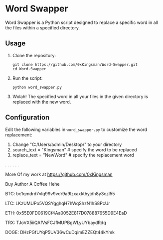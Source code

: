 # Word Swapper

Word Swapper is a Python script designed to replace a specific word in all the files within a specified directory.

## Usage

1. Clone the repository:

    ```
    git clone https://github.com/0xKingsman/Word-Swapper.git
    cd Word-Swapper
    ```

2. Run the script:

    ```
    python word_swapper.py
    ```

3. Wolah! The specified word in all your files in the given directory is replaced with the new word. 

## Configuration

Edit the following variables in `word_swapper.py` to customize the word replacement:

1. Change "C:/Users/admin/Desktop/" to your directory
2. search_text = "Kingsman"    # specify the word to be replaced
3. replace_text = "NewWord"    # specify the replacement word

.
.
.
.
.
.

More Of my work at https://github.com/0xKingsman

Buy Author A Coffee Hehe

BTC: bc1qmdrd7vlq99v9vdr9a9lzxaxkthyjdh8y3czl55

LTC: LKzUMUPo5VQSYgghqH7hWqShzN1hS8PcUr

ETH: 0x55E0FD0619Cf4Aa0052E817D078887655D9E4EaD

TRX: TJoVX5iiQAfVsFCJfMUPBgWLyUYbaydRdq

DOGE: DHzPGfUYqP5UV36wCuDqimEZZEQt44kYmk
